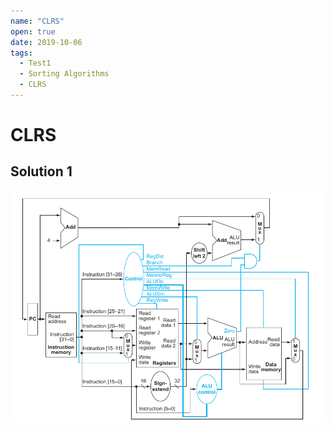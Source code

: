 ```yaml
---
name: "CLRS"
open: true
date: 2019-10-06
tags: 
  - Test1
  - Sorting Algorithms
  - CLRS
---
```


# CLRS

## Solution 1

![Image](./a.png)
